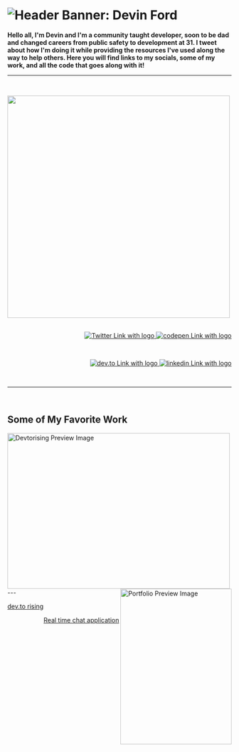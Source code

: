 # ![Header Banner: Devin Ford](https://i.imgur.com/6s3fSii.png)

**Hello all, I'm Devin and I'm a community taught developer, soon to be dad and changed careers from public safety to development at 31. I tweet about how I'm doing it while providing the resources I've used along the way to help others. Here you will find links to my socials, some of my work, and all the code that goes along with it!**

---

<br>

<p>
  <a href="https:/twitter.com/devindford"><img width="500" align='left' src="https://i.imgur.com/0lCN0e1.png"></a>
</p>
&nbsp;

<p align='right'>
<a href="https://twitter.com/intent/follow?screen_name=devindford">
  <img src="https://img.shields.io/twitter/follow/devindford?style=social" alt="Twitter Link with logo">
</a> 
<a href="https://codepen.io/devindford">
  <img src="https://img.shields.io/badge/CodePen-Follow-lightgrey?style=social&logo=CodePen" alt="codepen Link with logo">
</a> 
</p>  
&nbsp;

<p align='right'>
  <a href="https://dev.to/devindford">
  <img src="https://img.shields.io/badge/Blog%20on%20Dev.to-Follow-lightgrey?style=social&logo=dev.to" alt="dev.to Link with logo">
</a> 
<a href="https://linkedin.com/in/devindford">
  <img src="https://img.shields.io/badge/LinkedIn-Connect-blue?style=social&logo=LinkedIn" alt="linkedin Link with logo">
</a> 
</p>

<br>

---

<br>

## Some of My Favorite Work


<a href="https://devtorising.com">
  <img src="https://imgur.com/y3TEFrv.png" alt="Devtorising Preview Image" height="350" width="500">
</a>
 
  
<a href="https://chat.devinford.dev/">
  <img src="https://imgur.com/oCDMtNs.png" alt="Portfolio Preview Image" height="350" width="250" align="right">
</a> 

<br>
---

   <p align="left"> 
  <a href="https://devtorising.com">
  dev.to rising
  </a>
  </p>
  <p align="right">
  <a href="https://chat.devinford.dev/">
    Real time chat application
  </a>
  </p>

<!--
---

<p align='center'>
<img align='center' src="https://visitor-badge.glitch.me/badge?page_id=devindford.visitor-badge">
<p/>
-->
<!--
**devindford/devindford** is a ✨ _special_ ✨ repository because its `README.md` (this file) appears on your GitHub profile.

Here are some ideas to get you started:

- 🔭 I’m currently working on ...
- 🌱 I’m currently learning ...
- 👯 I’m looking to collaborate on ...
- 🤔 I’m looking for help with ...
- 💬 Ask me about ...
- 📫 How to reach me: ...
- 😄 Pronouns: ...
- ⚡ Fun fact: ...
-->
